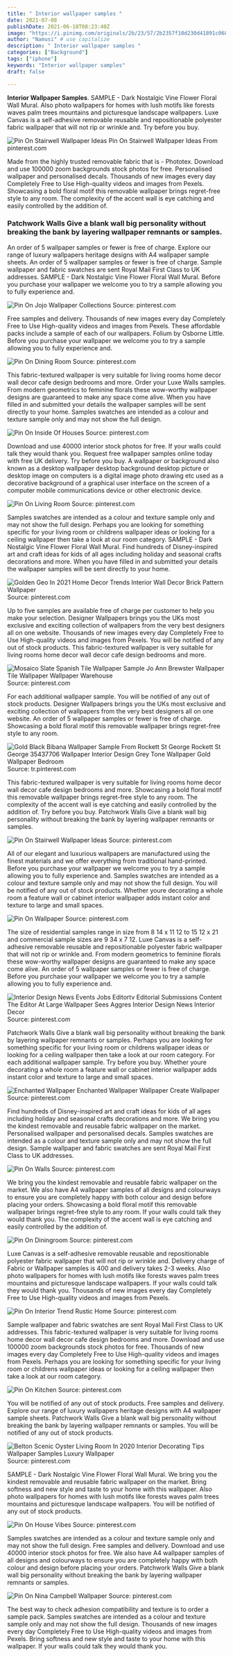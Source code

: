 ```yaml
---
title: " Interior wallpaper samples "
date: 2021-07-08
publishDate: 2021-06-18T08:23:40Z
image: "https://i.pinimg.com/originals/2b/23/57/2b2357f10d230d41891c068717a66ced.jpg"
author: "Namusi" # use capitalize
description: " Interior wallpaper samples "
categories: ["Background"]
tags: ["iphone"]
keywords: "Interior wallpaper samples"
draft: false

---
```



**Interior Wallpaper Samples**. SAMPLE - Dark Nostalgic Vine Flower Floral Wall Mural. Also photo wallpapers for homes with lush motifs like forests waves palm trees mountains and picturesque landscape wallpapers. Luxe Canvas is a self-adhesive removable reusable and repositionable polyester fabric wallpaper that will not rip or wrinkle and. Try before you buy.

![Pin On Stairwell Wallpaper Ideas](https://i.pinimg.com/originals/62/df/23/62df2324d47c09003c41cc36dbee561e.jpg "Pin On Stairwell Wallpaper Ideas")
Pin On Stairwell Wallpaper Ideas From pinterest.com


Made from the highly trusted removable fabric that is - Phototex. Download and use 100000 zoom backgrounds stock photos for free. Personalised wallpaper and personalised decals. Thousands of new images every day Completely Free to Use High-quality videos and images from Pexels. Showcasing a bold floral motif this removable wallpaper brings regret-free style to any room. The complexity of the accent wall is eye catching and easily controlled by the addition of.

### Patchwork Walls Give a blank wall big personality without breaking the bank by layering wallpaper remnants or samples.

An order of 5 wallpaper samples or fewer is free of charge. Explore our range of luxury wallpapers heritage designs with A4 wallpaper sample sheets. An order of 5 wallpaper samples or fewer is free of charge. Sample wallpaper and fabric swatches are sent Royal Mail First Class to UK addresses. SAMPLE - Dark Nostalgic Vine Flower Floral Wall Mural. Before you purchase your wallpaper we welcome you to try a sample allowing you to fully experience and.


![Pin On Jojo Wallpaper Collections](https://i.pinimg.com/originals/47/55/77/4755774b16e7c349769a05b361eae2c9.jpg "Pin On Jojo Wallpaper Collections")
Source: pinterest.com

Free samples and delivery. Thousands of new images every day Completely Free to Use High-quality videos and images from Pexels. These affordable packs include a sample of each of our wallpapers. Folium by Osborne Little. Before you purchase your wallpaper we welcome you to try a sample allowing you to fully experience and.

![Pin On Dining Room](https://i.pinimg.com/originals/5a/f1/1b/5af11b00f8a47e6977321512dab68cc7.jpg "Pin On Dining Room")
Source: pinterest.com

This fabric-textured wallpaper is very suitable for living rooms home decor wall decor cafe design bedrooms and more. Order your Luxe Walls samples. From modern geometrics to feminine florals these wow-worthy wallpaper designs are guaranteed to make any space come alive. When you have filled in and submitted your details the wallpaper samples will be sent directly to your home. Samples swatches are intended as a colour and texture sample only and may not show the full design.

![Pin On Inside Of Houses](https://i.pinimg.com/originals/c2/fa/62/c2fa627b38d6cfcd49746a26c749c818.jpg "Pin On Inside Of Houses")
Source: pinterest.com

Download and use 40000 interior stock photos for free. If your walls could talk they would thank you. Request free wallpaper samples online today with free UK delivery. Try before you buy. A wallpaper or background also known as a desktop wallpaper desktop background desktop picture or desktop image on computers is a digital image photo drawing etc used as a decorative background of a graphical user interface on the screen of a computer mobile communications device or other electronic device.

![Pin On Living Room](https://i.pinimg.com/originals/4e/5e/8b/4e5e8b30c168bf5f0aaec43613e5fe36.jpg "Pin On Living Room")
Source: pinterest.com

Samples swatches are intended as a colour and texture sample only and may not show the full design. Perhaps you are looking for something specific for your living room or childrens wallpaper ideas or looking for a ceiling wallpaper then take a look at our room category. SAMPLE - Dark Nostalgic Vine Flower Floral Wall Mural. Find hundreds of Disney-inspired art and craft ideas for kids of all ages including holiday and seasonal crafts decorations and more. When you have filled in and submitted your details the wallpaper samples will be sent directly to your home.

![Golden Geo In 2021 Home Decor Trends Interior Wall Decor Brick Pattern Wallpaper](https://i.pinimg.com/originals/12/69/27/1269279e892727b347645a048316eb7b.jpg "Golden Geo In 2021 Home Decor Trends Interior Wall Decor Brick Pattern Wallpaper")
Source: pinterest.com

Up to five samples are available free of charge per customer to help you make your selection. Designer Wallpapers brings you the UKs most exclusive and exciting collection of wallpapers from the very best designers all on one website. Thousands of new images every day Completely Free to Use High-quality videos and images from Pexels. You will be notified of any out of stock products. This fabric-textured wallpaper is very suitable for living rooms home decor wall decor cafe design bedrooms and more.

![Mosaico Slate Spanish Tile Wallpaper Sample Jo Ann Brewster Wallpaper Tile Wallpaper Wallpaper Warehouse](https://i.pinimg.com/originals/0f/dc/9b/0fdc9bf062ef6b71f0c142929cb23c1e.jpg "Mosaico Slate Spanish Tile Wallpaper Sample Jo Ann Brewster Wallpaper Tile Wallpaper Wallpaper Warehouse")
Source: pinterest.com

For each additional wallpaper sample. You will be notified of any out of stock products. Designer Wallpapers brings you the UKs most exclusive and exciting collection of wallpapers from the very best designers all on one website. An order of 5 wallpaper samples or fewer is free of charge. Showcasing a bold floral motif this removable wallpaper brings regret-free style to any room.

![Gold Black Bibana Wallpaper Sample From Rockett St George Rockett St George 35437706 Wallpaper Interior Design Grey Tone Wallpaper Gold Wallpaper Bedroom](https://i.pinimg.com/474x/ed/63/66/ed6366805d0a353f880fc15c615de8a6.jpg "Gold Black Bibana Wallpaper Sample From Rockett St George Rockett St George 35437706 Wallpaper Interior Design Grey Tone Wallpaper Gold Wallpaper Bedroom")
Source: tr.pinterest.com

This fabric-textured wallpaper is very suitable for living rooms home decor wall decor cafe design bedrooms and more. Showcasing a bold floral motif this removable wallpaper brings regret-free style to any room. The complexity of the accent wall is eye catching and easily controlled by the addition of. Try before you buy. Patchwork Walls Give a blank wall big personality without breaking the bank by layering wallpaper remnants or samples.

![Pin On Stairwell Wallpaper Ideas](https://i.pinimg.com/originals/62/df/23/62df2324d47c09003c41cc36dbee561e.jpg "Pin On Stairwell Wallpaper Ideas")
Source: pinterest.com

All of our elegant and luxurious wallpapers are manufactured using the finest materials and we offer everything from traditional hand-printed. Before you purchase your wallpaper we welcome you to try a sample allowing you to fully experience and. Samples swatches are intended as a colour and texture sample only and may not show the full design. You will be notified of any out of stock products. Whether youre decorating a whole room a feature wall or cabinet interior wallpaper adds instant color and texture to large and small spaces.

![Pin On Wallpaper](https://i.pinimg.com/originals/71/cf/80/71cf809cb18aed4132b00d267dd4099d.jpg "Pin On Wallpaper")
Source: pinterest.com

The size of residential samples range in size from 8 14 x 11 12 to 15 12 x 21 and commercial sample sizes are 9 34 x 7 12. Luxe Canvas is a self-adhesive removable reusable and repositionable polyester fabric wallpaper that will not rip or wrinkle and. From modern geometrics to feminine florals these wow-worthy wallpaper designs are guaranteed to make any space come alive. An order of 5 wallpaper samples or fewer is free of charge. Before you purchase your wallpaper we welcome you to try a sample allowing you to fully experience and.

![Interior Design News Events Jobs Editortv Editorial Submissions Content The Editor At Large Wallpaper Sees Aggres Interior Design News Interior Decor](https://i.pinimg.com/originals/37/08/96/370896a757b403f8e29968b79055b8da.png "Interior Design News Events Jobs Editortv Editorial Submissions Content The Editor At Large Wallpaper Sees Aggres Interior Design News Interior Decor")
Source: pinterest.com

Patchwork Walls Give a blank wall big personality without breaking the bank by layering wallpaper remnants or samples. Perhaps you are looking for something specific for your living room or childrens wallpaper ideas or looking for a ceiling wallpaper then take a look at our room category. For each additional wallpaper sample. Try before you buy. Whether youre decorating a whole room a feature wall or cabinet interior wallpaper adds instant color and texture to large and small spaces.

![Enchanted Wallpaper Enchanted Wallpaper Wallpaper Create Wallpaper](https://i.pinimg.com/736x/98/d2/53/98d25390b24ad1b96dae7a347a96bb39.jpg "Enchanted Wallpaper Enchanted Wallpaper Wallpaper Create Wallpaper")
Source: pinterest.com

Find hundreds of Disney-inspired art and craft ideas for kids of all ages including holiday and seasonal crafts decorations and more. We bring you the kindest removable and reusable fabric wallpaper on the market. Personalised wallpaper and personalised decals. Samples swatches are intended as a colour and texture sample only and may not show the full design. Sample wallpaper and fabric swatches are sent Royal Mail First Class to UK addresses.

![Pin On Walls](https://i.pinimg.com/originals/b8/12/4a/b8124abbf2f1dbe37590470ce5dbc774.jpg "Pin On Walls")
Source: pinterest.com

We bring you the kindest removable and reusable fabric wallpaper on the market. We also have A4 wallpaper samples of all designs and colourways to ensure you are completely happy with both colour and design before placing your orders. Showcasing a bold floral motif this removable wallpaper brings regret-free style to any room. If your walls could talk they would thank you. The complexity of the accent wall is eye catching and easily controlled by the addition of.

![Pin On Diningroom](https://i.pinimg.com/originals/3c/7a/ba/3c7aba9250a3e5bac768034588a8de0b.jpg "Pin On Diningroom")
Source: pinterest.com

Luxe Canvas is a self-adhesive removable reusable and repositionable polyester fabric wallpaper that will not rip or wrinkle and. Delivery charge of Fabric or Wallpaper samples is 400 and delivery takes 2-3 weeks. Also photo wallpapers for homes with lush motifs like forests waves palm trees mountains and picturesque landscape wallpapers. If your walls could talk they would thank you. Thousands of new images every day Completely Free to Use High-quality videos and images from Pexels.

![Pin On Interior Trend Rustic Home](https://i.pinimg.com/736x/82/05/93/82059383ff4cc68cd78c803e9a27d7f5.jpg "Pin On Interior Trend Rustic Home")
Source: pinterest.com

Sample wallpaper and fabric swatches are sent Royal Mail First Class to UK addresses. This fabric-textured wallpaper is very suitable for living rooms home decor wall decor cafe design bedrooms and more. Download and use 100000 zoom backgrounds stock photos for free. Thousands of new images every day Completely Free to Use High-quality videos and images from Pexels. Perhaps you are looking for something specific for your living room or childrens wallpaper ideas or looking for a ceiling wallpaper then take a look at our room category.

![Pin On Kitchen](https://i.pinimg.com/originals/6c/14/3e/6c143eb434615eb5baf11c76431a0004.png "Pin On Kitchen")
Source: pinterest.com

You will be notified of any out of stock products. Free samples and delivery. Explore our range of luxury wallpapers heritage designs with A4 wallpaper sample sheets. Patchwork Walls Give a blank wall big personality without breaking the bank by layering wallpaper remnants or samples. You will be notified of any out of stock products.

![Belton Scenic Oyster Living Room In 2020 Interior Decorating Tips Wallpaper Samples Luxury Wallpaper](https://i.pinimg.com/564x/9e/fc/03/9efc03b875a76272bf9d62da652997d3.jpg "Belton Scenic Oyster Living Room In 2020 Interior Decorating Tips Wallpaper Samples Luxury Wallpaper")
Source: pinterest.com

SAMPLE - Dark Nostalgic Vine Flower Floral Wall Mural. We bring you the kindest removable and reusable fabric wallpaper on the market. Bring softness and new style and taste to your home with this wallpaper. Also photo wallpapers for homes with lush motifs like forests waves palm trees mountains and picturesque landscape wallpapers. You will be notified of any out of stock products.

![Pin On House Vibes](https://i.pinimg.com/564x/9f/7c/d1/9f7cd1b847419f630e3c143baa18726c.jpg "Pin On House Vibes")
Source: pinterest.com

Samples swatches are intended as a colour and texture sample only and may not show the full design. Free samples and delivery. Download and use 40000 interior stock photos for free. We also have A4 wallpaper samples of all designs and colourways to ensure you are completely happy with both colour and design before placing your orders. Patchwork Walls Give a blank wall big personality without breaking the bank by layering wallpaper remnants or samples.

![Pin On Nina Campbell Wallpaper](https://i.pinimg.com/originals/2b/23/57/2b2357f10d230d41891c068717a66ced.jpg "Pin On Nina Campbell Wallpaper")
Source: pinterest.com

The best way to check adhesion compatibility and texture is to order a sample pack. Samples swatches are intended as a colour and texture sample only and may not show the full design. Thousands of new images every day Completely Free to Use High-quality videos and images from Pexels. Bring softness and new style and taste to your home with this wallpaper. If your walls could talk they would thank you.

